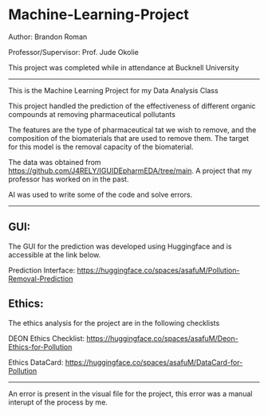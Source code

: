 # Machine-Learning-Project

Author: Brandon Roman

Professor/Supervisor: Prof. Jude Okolie

This project was completed while in attendance at Bucknell University

---
This is the Machine Learning Project for my Data Analysis Class


This project handled the prediction of the effectiveness of different organic compounds at removing pharmaceutical pollutants

The features are the type of pharmaceutical tat we wish to remove, and the composition of the biomaterials that are used to remove them. The target for this model is the removal capacity of the biomaterial.

The data was obtained from https://github.com/J4RELY/IGUIDEpharmEDA/tree/main. A project that my professor has worked on in the past.

AI was used to write some of the code and solve errors. 



---

GUI:
-
The GUI for the prediction was developed using Huggingface and is accessible at the link below.

Prediction Interface: https://huggingface.co/spaces/asafuM/Pollution-Removal-Prediction

Ethics:
-
The ethics analysis for the project are in the following checklists

DEON Ethics Checklist: https://huggingface.co/spaces/asafuM/Deon-Ethics-for-Pollution

Ethics DataCard: https://huggingface.co/spaces/asafuM/DataCard-for-Pollution

---

An error is present in the visual file for the project, this error was a manual interupt of the process by me.

